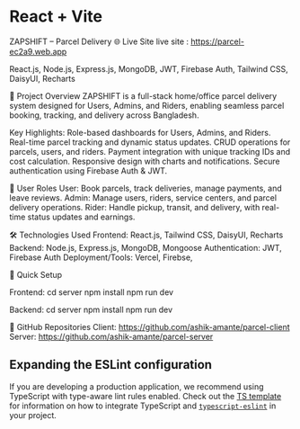 # React + Vite
ZAPSHIFT – Parcel Delivery
🌐 Live Site
live site : https://parcel-ec2a9.web.app

React.js, Node.js, Express.js, MongoDB, JWT, Firebase Auth, Tailwind CSS, DaisyUI, Recharts

🚀 Project Overview
ZAPSHIFT is a full-stack home/office parcel delivery system designed for Users, Admins, and Riders, enabling seamless parcel booking, tracking, and delivery across Bangladesh.

Key Highlights:
Role-based dashboards for Users, Admins, and Riders.
Real-time parcel tracking and dynamic status updates.
CRUD operations for parcels, users, and riders.
Payment integration with unique tracking IDs and cost calculation.
Responsive design with charts and notifications.
Secure authentication using Firebase Auth & JWT.

👤 User Roles
User: Book parcels, track deliveries, manage payments, and leave reviews.
Admin: Manage users, riders, service centers, and parcel delivery operations.
Rider: Handle pickup, transit, and delivery, with real-time status updates and earnings.

🛠 Technologies Used
Frontend: React.js, Tailwind CSS, DaisyUI, Recharts
Backend: Node.js, Express.js, MongoDB, Mongoose
Authentication: JWT, Firebase Auth
Deployment/Tools: Vercel, Firebse, 

📂 Quick Setup

Frontend:
cd server
npm install
npm run dev

Backend:
cd server
npm install
npm run dev

🔗 GitHub Repositories
Client: https://github.com/ashik-amante/parcel-client
Server: https://github.com/ashik-amante/parcel-server







## Expanding the ESLint configuration

If you are developing a production application, we recommend using TypeScript with type-aware lint rules enabled. Check out the [TS template](https://github.com/vitejs/vite/tree/main/packages/create-vite/template-react-ts) for information on how to integrate TypeScript and [`typescript-eslint`](https://typescript-eslint.io) in your project.
